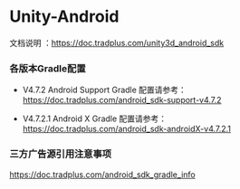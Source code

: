 # Unity-Android

文档说明 ：https://doc.tradplus.com/unity3d_android_sdk

### 各版本Gradle配置
* V4.7.2 Android Support Gradle 配置请参考：
 https://doc.tradplus.com/android_sdk-support-v4.7.2


* V4.7.2.1 Android X Gradle 配置请参考：
https://doc.tradplus.com/android_sdk-androidX-v4.7.2.1

### 三方广告源引用注意事项
https://doc.tradplus.com/android_sdk_gradle_info

